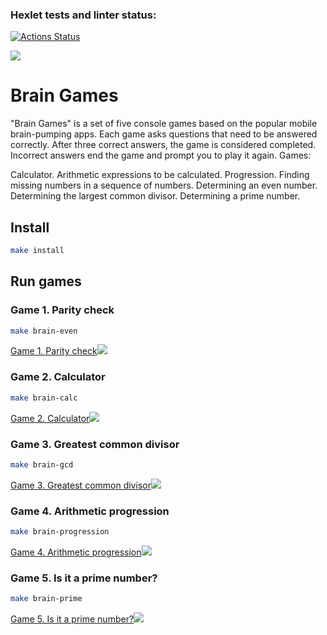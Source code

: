 ### Hexlet tests and linter status:
[![Actions Status](https://github.com/Kwenoth/frontend-project-lvl1/workflows/hexlet-check/badge.svg)](https://github.com/Kwenoth/frontend-project-lvl1/actions)

<a href="https://codeclimate.com/github/Kwenoth/frontend-project-lvl1/maintainability"><img src="https://api.codeclimate.com/v1/badges/99a813ab8c6d20a33b47/maintainability" /></a>

# Brain Games

"Brain Games" is a set of five console games based on the popular mobile brain-pumping apps. Each game asks questions that need to be answered correctly. After three correct answers, the game is considered completed. Incorrect answers end the game and prompt you to play it again. Games:

Calculator. Arithmetic expressions to be calculated.
Progression. Finding missing numbers in a sequence of numbers.
Determining an even number.
Determining the largest common divisor.
Determining a prime number.

## Install

```sh
make install
```

## Run games

### Game 1. Parity check

```sh
make brain-even
```

<a href="https://asciinema.org/a/UUveEjp12zaGcPetTF45Zx4bz" target="_blank">Game 1. Parity check<img src="https://asciinema.org/a/UUveEjp12zaGcPetTF45Zx4bz.svg" /></a>

### Game 2. Calculator

```sh
make brain-calc
```

<a href="https://asciinema.org/a/SbooNaVKYHO7DUNqnSfyXdeYM" target="_blank">Game 2. Calculator<img src="https://asciinema.org/a/SbooNaVKYHO7DUNqnSfyXdeYM.svg" /></a>

### Game 3. Greatest common divisor

```sh
make brain-gcd
```

<a href="https://asciinema.org/a/uPIC7J57liFf8pmFmJFVYcMf5" target="_blank">Game 3. Greatest common divisor<img src="https://asciinema.org/a/uPIC7J57liFf8pmFmJFVYcMf5.svg" /></a>

### Game 4. Arithmetic progression

```sh
make brain-progression
```

<a href="https://asciinema.org/a/504159" target="_blank">Game 4. Arithmetic progression<img src="https://asciinema.org/a/504159.svg" /></a>

### Game 5. Is it a prime number?

```sh
make brain-prime
```

<a href="https://asciinema.org/a/504173" target="_blank">Game 5. Is it a prime number?<img src="https://asciinema.org/a/504173.svg" /></a>